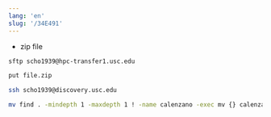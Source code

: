 ```yaml
---
lang: 'en'
slug: '/34E491'
---
```


- zip file

```bash
sftp scho1939@hpc-transfer1.usc.edu
```

```bash
put file.zip
```

```bash
ssh scho1939@discovery.usc.edu
```

```bash
mv find . -mindepth 1 -maxdepth 1 ! -name calenzano -exec mv {} calenzano/ \;calenzano
```
